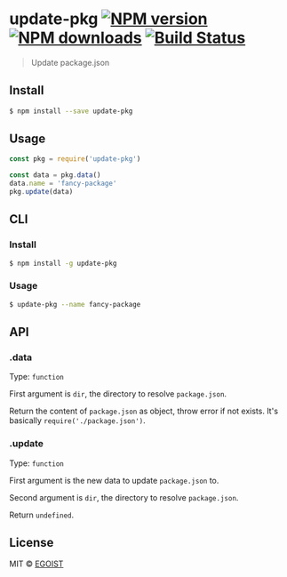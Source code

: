 # update-pkg [![NPM version](https://img.shields.io/npm/v/update-pkg.svg)](https://npmjs.com/package/update-pkg) [![NPM downloads](https://img.shields.io/npm/dm/update-pkg.svg)](https://npmjs.com/package/update-pkg) [![Build Status](https://img.shields.io/circleci/project/EGOIST/update-pkg/master.svg)](https://circleci.com/gh/EGOIST/update-pkg)

> Update package.json

## Install

```bash
$ npm install --save update-pkg
```

## Usage

```js
const pkg = require('update-pkg')

const data = pkg.data()
data.name = 'fancy-package'
pkg.update(data)
```

## CLI

### Install

```bash
$ npm install -g update-pkg
```

### Usage

```bash
$ update-pkg --name fancy-package
```

## API

### .data

Type: `function`

First argument is `dir`,  the directory to resolve `package.json`.

Return the content of `package.json` as object, throw error if not exists. It's basically `require('./package.json')`.

### .update

Type: `function`

First argument is the new data to update `package.json` to.

Second argument is `dir`,  the directory to resolve `package.json`.

Return `undefined`.

## License

MIT © [EGOIST](https://github.com/egoist)
